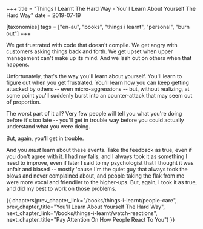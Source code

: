 +++
title = "Things I Learnt The Hard Way - You'll Learn About Yourself The Hard Way"
date = 2019-07-19

[taxonomies]
tags = ["en-au", "books", "things i learnt", "personal", "burn out"]
+++

We get frustrated with code that doesn't compile. We get angry with customers
asking things back and forth. We get upset when upper management can't make up
its mind. And we lash out on others when that happens.

<!-- more -->

Unfortunately, that's the way you'll learn about yourself. You'll learn to
figure out when you get frustrated. You'll learn how you can keep getting
attacked by others -- even micro-aggressions -- but, without realizing, at
some point you'll suddenly burst into an counter-attack that may seem out of
proportion.

The worst part of it all? Very few people will tell you what you're doing
before it's too late -- you'll get in trouble way before you could actually
understand what you were doing.

But, again, you'll get in trouble.

And you _must_ learn about these events. Take the feedback as true, even if
you don't agree with it. I had my falls, and I always took it as something I
need to improve, even if later I said to my psychologist that I thought it was
unfair and biased -- mostly 'cause I'm the quiet guy that always took the
blows and never complained about, and people taking the flak from me were more
vocal and friendlier to the higher-ups. But, again, I took it as true, and did
my best to work on those problems.

{{ chapters(prev_chapter_link="/books/things-i-learnt/people-care", prev_chapter_title="You'll Learn About Yourself The Hard Way", next_chapter_link="/books/things-i-learnt/watch-reactions", next_chapter_title="Pay Attention On How People React To You") }}
